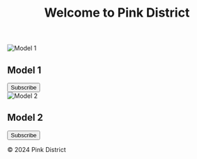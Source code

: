 <!DOCTYPE html>
<html lang="en">
<head>
    <meta charset="UTF-8">
    <meta name="viewport" content="width=device-width, initial-scale=1.0">
    <title>Pink District</title>
    <link rel="stylesheet" href="style.css">
</head>
<body>
    <header>
        <h1>Welcome to Pink District</h1>
    </header>
    <main>
        <section class="model-gallery">
            <div class="model">
                <img src="model1.jpg" alt="Model 1">
                <h2>Model 1</h2>
                <button class="subscribe-btn" onclick="subscribe('Model 1')">Subscribe</button>
            </div>
            <div class="model">
                <img src="model2.jpg" alt="Model 2">
                <h2>Model 2</h2>
                <button class="subscribe-btn" onclick="subscribe('Model 2')">Subscribe</button>
            </div>
            <!-- Add more models as needed -->
        </section>
    </main>
    <footer>
        <p>&copy; 2024 Pink District</p>
    </footer>
    <script src="script.js"></script>
</body>
</html>

